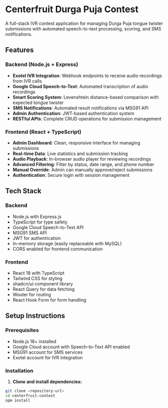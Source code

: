 # Centerfruit Durga Puja Contest

A full-stack IVR contest application for managing Durga Puja tongue twister submissions with automated speech-to-text processing, scoring, and SMS notifications.

## Features

### Backend (Node.js + Express)
- **Exotel IVR Integration**: Webhook endpoints to receive audio recordings from IVR calls
- **Google Cloud Speech-to-Text**: Automated transcription of audio recordings
- **Smart Scoring System**: Levenshtein distance-based comparison with expected tongue twister
- **SMS Notifications**: Automated result notifications via MSG91 API
- **Admin Authentication**: JWT-based authentication system
- **RESTful APIs**: Complete CRUD operations for submission management

### Frontend (React + TypeScript)
- **Admin Dashboard**: Clean, responsive interface for managing submissions
- **Real-time Data**: Live statistics and submission tracking
- **Audio Playback**: In-browser audio player for reviewing recordings
- **Advanced Filtering**: Filter by status, date range, and phone number
- **Manual Override**: Admin can manually approve/reject submissions
- **Authentication**: Secure login with session management

## Tech Stack

### Backend
- Node.js with Express.js
- TypeScript for type safety
- Google Cloud Speech-to-Text API
- MSG91 SMS API
- JWT for authentication
- In-memory storage (easily replaceable with MySQL)
- CORS enabled for frontend communication

### Frontend
- React 18 with TypeScript
- Tailwind CSS for styling
- shadcn/ui component library
- React Query for data fetching
- Wouter for routing
- React Hook Form for form handling

## Setup Instructions

### Prerequisites
- Node.js 18+ installed
- Google Cloud account with Speech-to-Text API enabled
- MSG91 account for SMS services
- Exotel account for IVR integration

### Installation

1. **Clone and install dependencies:**
```bash
git clone <repository-url>
cd centerfruit-contest
npm install
